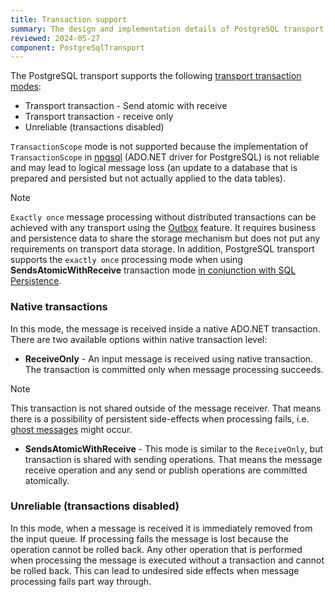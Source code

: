 ```yaml
---
title: Transaction support
summary: The design and implementation details of PostgreSQL transport transaction support
reviewed: 2024-05-27
component: PostgreSqlTransport
---
```



The PostgreSQL transport supports the following [transport transaction modes](/transports/transactions.md):

* Transport transaction - Send atomic with receive
* Transport transaction - receive only
* Unreliable (transactions disabled)

`TransactionScope` mode is not supported because the implementation of `TransactionScope` in [npgsql](https://www.npgsql.org/index.html) (ADO.NET driver for PostgreSQL) is not reliable and may lead to logical message loss (an update to a database that is prepared and persisted but not actually applied to the data tables).

> [!NOTE]
> `Exactly once` message processing without distributed transactions can be achieved with any transport using the [Outbox](/nservicebus/outbox/) feature. It requires business and persistence data to share the storage mechanism but does not put any requirements on transport data storage. In addition, PostgreSQL transport supports the `exactly once` processing mode when using **SendsAtomicWithReceive** transaction mode [in conjunction with SQL Persistence](/persistence/sql/postgresql-combining-persistence-with-transport.md).


### Native transactions

In this mode, the message is received inside a native ADO.NET transaction. There are two available options within native transaction level:

 * **ReceiveOnly** - An input message is received using native transaction. The transaction is committed only when message processing succeeds.

> [!NOTE]
> This transaction is not shared outside of the message receiver. That means there is a possibility of persistent side-effects when processing fails, i.e. [ghost messages](/nservicebus/concepts/glossary.md#ghost-message) might occur.

 * **SendsAtomicWithReceive** - This mode is similar to the `ReceiveOnly`, but transaction is shared with sending operations. That means the message receive operation and any send or publish operations are committed atomically.


### Unreliable (transactions disabled)

In this mode, when a message is received it is immediately removed from the input queue. If processing fails the message is lost because the operation cannot be rolled back. Any other operation that is performed when processing the message is executed without a transaction and cannot be rolled back. This can lead to undesired side effects when message processing fails part way through.

